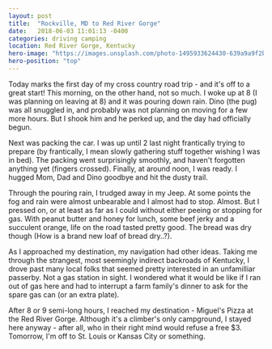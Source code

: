 ```yaml
---
layout: post
title:  "Rockville, MD to Red River Gorge"
date:   2018-06-03 11:01:13 -0400
categories: driving camping
location: Red River Gorge, Kentucky
hero-image: "https://images.unsplash.com/photo-1495933624430-639a9a9f2b1b?ixlib=rb-0.3.5&ixid=eyJhcHBfaWQiOjEyMDd9&s=6e1a3b1dea1669a568fb089359c54376&auto=format&fit=crop&w=2250&q=80"
hero-position: "top"
---
```


Today marks the first day of my cross country road trip - and it's off to a great start! This morning, on the other hand, not so much. I woke up at 8 (I was planning on leaving at 8) and it was pouring down rain. Dino (the pug) was all snuggled in, and probably was not planning on moving for a few more hours. But I shook him and he perked up, and the day had officially begun.

Next was packing the car. I was up until 2 last night frantically trying to prepare (by frantically, I mean slowly gathering stuff together wishing I was in bed). The packing went surprisingly smoothly, and haven't forgotten anything yet (fingers crossed). Finally, at around noon, I was ready. I hugged Mom, Dad and Dino goodbye and hit the dusty trail.

Through the pouring rain, I trudged away in my Jeep. At some points the fog and rain were almost unbearable and I almost had to stop. Almost. But I pressed on, or at least as far as I could without either peeing or stopping for gas. With peanut butter and honey for lunch, some beef jerky and a succulent orange, life on the road tasted pretty good. The bread was dry though (How is a brand new loaf of bread dry..?).

As I approached my destination, my navigation had other ideas. Taking me through the strangest, most seemingly indirect backroads of Kentucky, I drove past many local folks that seemed pretty interested in an unfamilliar passerby. Not a gas station in sight. I wondered what it would be like if I ran out of gas here and had to interrupt a farm family's dinner to ask for the spare gas can (or an extra plate).

After 8 or 9 semi-long hours, I reached my destination - Miguel's Pizza at the Red River Gorge. Although it's a climber's only campground, I stayed here anyway - after all, who in their right mind would refuse a free $3. Tomorrow, I'm off to St. Louis or Kansas City or something. 